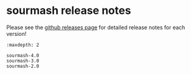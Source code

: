 # sourmash release notes

Please see the
[github releases page](https://github.com/dib-lab/sourmash/releases)
for detailed release notes for each version!

```{toctree}
:maxdepth: 2

sourmash-4.0
sourmash-3.0
sourmash-2.0
```

